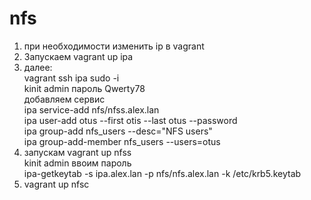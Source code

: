 # nfs
1. при необходимости изменить ip в vagrant
2. Запускаем vagrant up  ipa  
3. далее:  
   vagrant ssh ipa
   sudo -i  
   kinit admin       пароль Qwerty78  
      добавляем сервис  
   ipa service-add nfs/nfss.alex.lan  
   ipa user-add otus --first otis --last otus --password  
   ipa group-add nfs_users --desc="NFS users"  
   ipa group-add-member nfs_users --users=otus  
4. запускам vagrant up nfss  
   kinit admin ввоим пароль  
   ipa-getkeytab -s ipa.alex.lan -p nfs/nfs.alex.lan -k /etc/krb5.keytab  
5. vagrant up nfsc